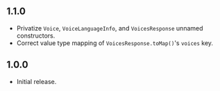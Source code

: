 ## 1.1.0

- Privatize `Voice`, `VoiceLanguageInfo`, and `VoicesResponse` unnamed constructors.
- Correct value type mapping of `VoicesResponse.toMap()`'s `voices` key.

## 1.0.0

- Initial release.
